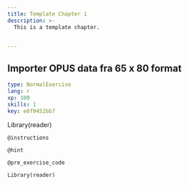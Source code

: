 ```yaml
---
title: Template Chapter 1
description: >-
  This is a template chapter.


---
```

## Importer OPUS data fra 65 x 80 format

```yaml
type: NormalExercise
lang: r
xp: 100
skills: 1
key: e6f9452bb7
```

Library(reader)

`@instructions`


`@hint`


`@pre_exercise_code`
```{r}
Library(reader)
```





